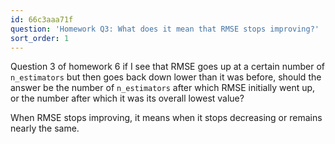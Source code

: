 ```yaml
---
id: 66c3aaa71f
question: 'Homework Q3: What does it mean that RMSE stops improving?'
sort_order: 1
---
```


Question 3 of homework 6 if I see that RMSE goes up at a certain
number of `n_estimators` but then goes back down lower than it was before, should
the answer be the number of `n_estimators` after which RMSE initially went up, or
the number after which it was its overall lowest value?

When RMSE stops improving, it means when it stops decreasing or remains nearly the same.